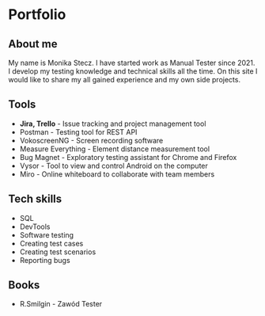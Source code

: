 # Portfolio

## About me 
My name is Monika Stecz. I have started work as Manual Tester since 2021. I develop my testing knowledge and technical skills all the time. On this site I would like to share my all gained experience and my own side projects. 

## Tools
* **Jira, Trello** - Issue tracking and project management tool
* Postman - Testing tool for REST API
* VokoscreenNG - Screen recording software
* Measure Everything - Element distance measurement tool
* Bug Magnet - Exploratory testing assistant for Chrome and Firefox
* Vysor - Tool to view and control Android on the computer
* Miro - Online whiteboard to collaborate with team members

## Tech skills
* SQL
* DevTools
* Software testing
* Creating test cases
* Creating test scenarios
* Reporting bugs

## Books
* R.Smilgin - Zawód Tester
